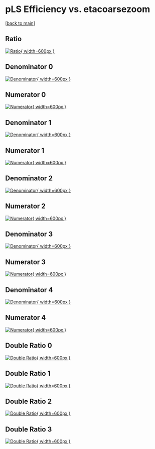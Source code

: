 # pLS Efficiency vs. etacoarsezoom

[[back to main](./)]



## Ratio

[![Ratio](../mtv/var/pLS_xtr_211_0_eff_etacoarsezoom.png){ width=600px }](../mtv/var/pLS_xtr_211_0_eff_etacoarsezoom.pdf)

## Denominator 0

[![Denominator](../mtv/den/pLS_xtr_211_0_eff_etacoarsezoom_den0.png){ width=600px }](../mtv/den/pLS_xtr_211_0_eff_etacoarsezoom_den0.pdf)

## Numerator 0

[![Numerator](../mtv/num/pLS_xtr_211_0_eff_etacoarsezoom_num0.png){ width=600px }](../mtv/num/pLS_xtr_211_0_eff_etacoarsezoom_num0.pdf)

## Denominator 1

[![Denominator](../mtv/den/pLS_xtr_211_0_eff_etacoarsezoom_den1.png){ width=600px }](../mtv/den/pLS_xtr_211_0_eff_etacoarsezoom_den1.pdf)

## Numerator 1

[![Numerator](../mtv/num/pLS_xtr_211_0_eff_etacoarsezoom_num1.png){ width=600px }](../mtv/num/pLS_xtr_211_0_eff_etacoarsezoom_num1.pdf)

## Denominator 2

[![Denominator](../mtv/den/pLS_xtr_211_0_eff_etacoarsezoom_den2.png){ width=600px }](../mtv/den/pLS_xtr_211_0_eff_etacoarsezoom_den2.pdf)

## Numerator 2

[![Numerator](../mtv/num/pLS_xtr_211_0_eff_etacoarsezoom_num2.png){ width=600px }](../mtv/num/pLS_xtr_211_0_eff_etacoarsezoom_num2.pdf)

## Denominator 3

[![Denominator](../mtv/den/pLS_xtr_211_0_eff_etacoarsezoom_den3.png){ width=600px }](../mtv/den/pLS_xtr_211_0_eff_etacoarsezoom_den3.pdf)

## Numerator 3

[![Numerator](../mtv/num/pLS_xtr_211_0_eff_etacoarsezoom_num3.png){ width=600px }](../mtv/num/pLS_xtr_211_0_eff_etacoarsezoom_num3.pdf)

## Denominator 4

[![Denominator](../mtv/den/pLS_xtr_211_0_eff_etacoarsezoom_den4.png){ width=600px }](../mtv/den/pLS_xtr_211_0_eff_etacoarsezoom_den4.pdf)

## Numerator 4

[![Numerator](../mtv/num/pLS_xtr_211_0_eff_etacoarsezoom_num4.png){ width=600px }](../mtv/num/pLS_xtr_211_0_eff_etacoarsezoom_num4.pdf)

## Double Ratio 0

[![Double Ratio](../mtv/ratio/pLS_xtr_211_0_eff_etacoarsezoom_ratio0.png){ width=600px }](../mtv/ratio/pLS_xtr_211_0_eff_etacoarsezoom_ratio0.pdf)

## Double Ratio 1

[![Double Ratio](../mtv/ratio/pLS_xtr_211_0_eff_etacoarsezoom_ratio1.png){ width=600px }](../mtv/ratio/pLS_xtr_211_0_eff_etacoarsezoom_ratio1.pdf)

## Double Ratio 2

[![Double Ratio](../mtv/ratio/pLS_xtr_211_0_eff_etacoarsezoom_ratio2.png){ width=600px }](../mtv/ratio/pLS_xtr_211_0_eff_etacoarsezoom_ratio2.pdf)

## Double Ratio 3

[![Double Ratio](../mtv/ratio/pLS_xtr_211_0_eff_etacoarsezoom_ratio3.png){ width=600px }](../mtv/ratio/pLS_xtr_211_0_eff_etacoarsezoom_ratio3.pdf)

